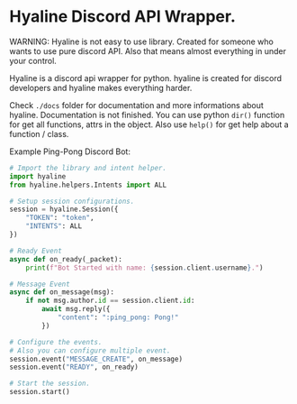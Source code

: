 # Hyaline Discord API Wrapper.
WARNING: Hyaline is not easy to use library. Created for someone who wants to use pure discord API. Also that means almost everything in under your control.

Hyaline is a discord api wrapper for python. hyaline is created for discord developers and hyaline makes everything harder.

Check `./docs` folder for documentation and more informations about hyaline. Documentation is not finished. You can use python `dir()` function for get all functions, attrs in the object. Also use `help()` for get help about a function / class.

Example Ping-Pong Discord Bot:
```py
# Import the library and intent helper.
import hyaline
from hyaline.helpers.Intents import ALL

# Setup session configurations.
session = hyaline.Session({
    "TOKEN": "token",
    "INTENTS": ALL
})

# Ready Event
async def on_ready(_packet):
    print(f"Bot Started with name: {session.client.username}.")

# Message Event
async def on_message(msg):
    if not msg.author.id == session.client.id:
        await msg.reply({
            "content": ":ping_pong: Pong!"
        })

# Configure the events.
# Also you can configure multiple event.
session.event("MESSAGE_CREATE", on_message)
session.event("READY", on_ready)

# Start the session.
session.start()
```